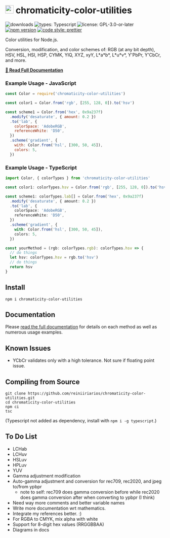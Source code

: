 # <img src="https://reiniiriarios.github.io/chromaticity-color-utilities/img/chromaticity-icon-01.png" width="26" height="26"> chromaticity-color-utilities

![downloads](https://img.shields.io/npm/dt/chromaticity-color-utilities)
![types: Typescript](https://img.shields.io/badge/types-Typescript-blue)
![license: GPL-3.0-or-later](https://img.shields.io/badge/license-GPL--3.0--or--later-blueviolet)
[![npm version](https://img.shields.io/npm/v/chromaticity-color-utilities)](https://www.npmjs.com/package/chromaticity-color-utilities)
[![code style: prettier](https://img.shields.io/badge/code%20style-prettier-ff69b4)](https://github.com/prettier/prettier#readme)

Color utilities for Node.js.

Conversion, modification, and color schemes of: RGB (at any bit depth), HSV, HSL, HSI, HSP, CYMK, YIQ, XYZ, xyY, L\*a\*b\*, L\*u\*v\*, Y'PbPr, Y'CbCr, and more.

[**📖 Read Full Documentation**](https://reiniiriarios.github.io/chromaticity-color-utilities)

### Example Usage - JavaScript

```js
const Color = require('chromaticity-color-utilities')

const color1 = Color.from('rgb', [255, 128, 0]).to('hsv')

const scheme1 = Color.from('hex', 0x9a237f)
  .modify('desaturate', { amount: 0.2 })
  .to('lab', {
    colorSpace: 'AdobeRGB',
    referenceWhite: 'D50',
  })
  .scheme('gradient', {
    with: Color.from('hsl', [300, 50, 45]),
    colors: 5,
  })
```

### Example Usage - TypeScript

```ts
import Color, { colorTypes } from 'chromaticity-color-utilities'

const color1: colorTypes.hsv = Color.from('rgb', [255, 128, 0]).to('hsv')

const scheme1: colorTypes.lab[] = Color.from('hex', 0x9a237f)
  .modify('desaturate', { amount: 0.2 })
  .to('lab', {
    colorSpace: 'AdobeRGB',
    referenceWhite: 'D50',
  })
  .scheme('gradient', {
    with: Color.from('hsl', [300, 50, 45]),
    colors: 5,
  })

const yourMethod = (rgb: colorTypes.rgb): colorTypes.hsv => {
  // do things
  let hsv: colorTypes.hsv = rgb.to('hsv')
  // do things
  return hsv
}
```

## Install

`npm i chromaticity-color-utilities`

## Documentation

Please [read the full documentation](https://reiniiriarios.github.io/chromaticity-color-utilities) for details on each method as well as numerous usage examples.

## Known Issues

- YCbCr validates only with a high tolerance. Not sure if floating point issue.

## Compiling from Source

```
git clone https://github.com/reiniiriarios/chromaticity-color-utilities.git
cd chromaticity-color-utilities
npm ci
tsc
```

(Typescript not added as dependency, install with `npm i -g typescript`.)

## To Do List

- LCHab
- LCHuv
- HSLuv
- HPLuv
- YUV
- Gamma adjustment modification
- Auto-gamma adjustment and conversion for rec709, rec2020, and jpeg to/from ypbpr
  - note to self: rec709 does gamma conversion before while rec2020 does gamma conversion after when converting to ypbpr (I think)
- Need way more comments and better variable names
- Write more documentation wrt mathematics.
- Integrate my references better. :)
- For RGBA to CMYK, mix alpha with white
- Support for 8-digit hex values (RRGGBBAA)
- Diagrams in docs
